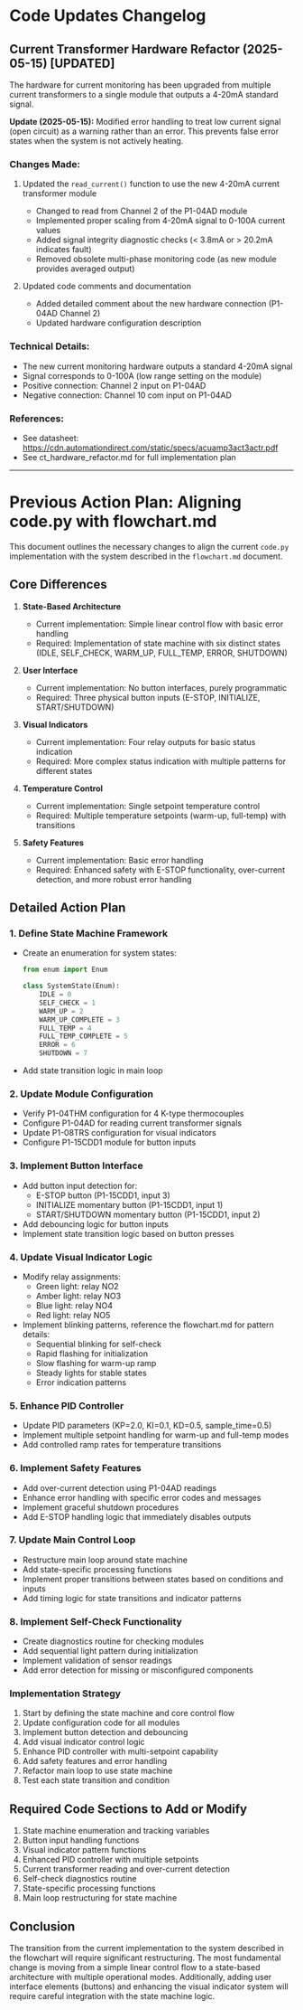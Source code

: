 # Code Updates Changelog

## Current Transformer Hardware Refactor (2025-05-15) [UPDATED]

The hardware for current monitoring has been upgraded from multiple current transformers to a single module that outputs a 4-20mA standard signal.

**Update (2025-05-15):** Modified error handling to treat low current signal (open circuit) as a warning rather than an error. This prevents false error states when the system is not actively heating.

### Changes Made:
1. Updated the `read_current()` function to use the new 4-20mA current transformer module
   - Changed to read from Channel 2 of the P1-04AD module
   - Implemented proper scaling from 4-20mA signal to 0-100A current values
   - Added signal integrity diagnostic checks (< 3.8mA or > 20.2mA indicates fault)
   - Removed obsolete multi-phase monitoring code (as new module provides averaged output)

2. Updated code comments and documentation
   - Added detailed comment about the new hardware connection (P1-04AD Channel 2)
   - Updated hardware configuration description

### Technical Details:
- The new current monitoring hardware outputs a standard 4-20mA signal
- Signal corresponds to 0-100A (low range setting on the module)
- Positive connection: Channel 2 input on P1-04AD
- Negative connection: Channel 10 com input on P1-04AD

### References:
- See datasheet: https://cdn.automationdirect.com/static/specs/acuamp3act3actr.pdf
- See ct_hardware_refactor.md for full implementation plan

---

# Previous Action Plan: Aligning code.py with flowchart.md

This document outlines the necessary changes to align the current `code.py` implementation with the system described in the `flowchart.md` document.

## Core Differences

1. **State-Based Architecture**

   - Current implementation: Simple linear control flow with basic error handling
   - Required: Implementation of state machine with six distinct states (IDLE, SELF_CHECK, WARM_UP, FULL_TEMP, ERROR, SHUTDOWN)

2. **User Interface**

   - Current implementation: No button interfaces, purely programmatic
   - Required: Three physical button inputs (E-STOP, INITIALIZE, START/SHUTDOWN)

3. **Visual Indicators**

   - Current implementation: Four relay outputs for basic status indication
   - Required: More complex status indication with multiple patterns for different states

4. **Temperature Control**

   - Current implementation: Single setpoint temperature control
   - Required: Multiple temperature setpoints (warm-up, full-temp) with transitions

5. **Safety Features**
   - Current implementation: Basic error handling
   - Required: Enhanced safety with E-STOP functionality, over-current detection, and more robust error handling

## Detailed Action Plan

### 1. Define State Machine Framework

- Create an enumeration for system states:

  ```python
  from enum import Enum

  class SystemState(Enum):
      IDLE = 0
      SELF_CHECK = 1
      WARM_UP = 2
      WARM_UP_COMPLETE = 3
      FULL_TEMP = 4
      FULL_TEMP_COMPLETE = 5
      ERROR = 6
      SHUTDOWN = 7
  ```

- Add state transition logic in main loop

### 2. Update Module Configuration

- Verify P1-04THM configuration for 4 K-type thermocouples
- Configure P1-04AD for reading current transformer signals
- Update P1-08TRS configuration for visual indicators
- Configure P1-15CDD1 module for button inputs

### 3. Implement Button Interface

- Add button input detection for:
  - E-STOP button (P1-15CDD1, input 3)
  - INITIALIZE momentary button (P1-15CDD1, input 1)
  - START/SHUTDOWN momentary button (P1-15CDD1, input 2)
- Add debouncing logic for button inputs
- Implement state transition logic based on button presses

### 4. Update Visual Indicator Logic

- Modify relay assignments:
  - Green light: relay NO2
  - Amber light: relay NO3
  - Blue light: relay NO4
  - Red light: relay NO5
- Implement blinking patterns, reference the flowchart.md for pattern details:
  - Sequential blinking for self-check
  - Rapid flashing for initialization
  - Slow flashing for warm-up ramp
  - Steady lights for stable states
  - Error indication patterns

### 5. Enhance PID Controller

- Update PID parameters (KP=2.0, KI=0.1, KD=0.5, sample_time=0.5)
- Implement multiple setpoint handling for warm-up and full-temp modes
- Add controlled ramp rates for temperature transitions

### 6. Implement Safety Features

- Add over-current detection using P1-04AD readings
- Enhance error handling with specific error codes and messages
- Implement graceful shutdown procedures
- Add E-STOP handling logic that immediately disables outputs

### 7. Update Main Control Loop

- Restructure main loop around state machine
- Add state-specific processing functions
- Implement proper transitions between states based on conditions and inputs
- Add timing logic for state transitions and indicator patterns

### 8. Implement Self-Check Functionality

- Create diagnostics routine for checking modules
- Add sequential light pattern during initialization
- Implement validation of sensor readings
- Add error detection for missing or misconfigured components

### Implementation Strategy

1. Start by defining the state machine and core control flow
2. Update configuration code for all modules
3. Implement button detection and debouncing
4. Add visual indicator control logic
5. Enhance PID controller with multi-setpoint capability
6. Add safety features and error handling
7. Refactor main loop to use state machine
8. Test each state transition and condition

## Required Code Sections to Add or Modify

1. State machine enumeration and tracking variables
2. Button input handling functions
3. Visual indicator pattern functions
4. Enhanced PID controller with multiple setpoints
5. Current transformer reading and over-current detection
6. Self-check diagnostics routine
7. State-specific processing functions
8. Main loop restructuring for state machine

## Conclusion

The transition from the current implementation to the system described in the flowchart will require significant restructuring. The most fundamental change is moving from a simple linear control flow to a state-based architecture with multiple operational modes. Additionally, adding user interface elements (buttons) and enhancing the visual indicator system will require careful integration with the state machine logic.

